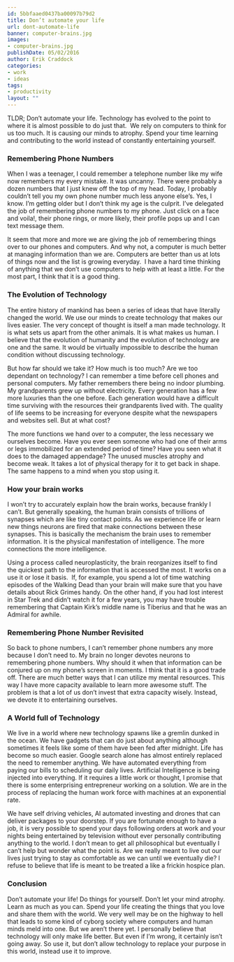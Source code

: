 ```yaml
---
id: 5bbfaaed0437ba00097b79d2
title: Don’t automate your life
url: dont-automate-life
banner: computer-brains.jpg
images:
- computer-brains.jpg
publishDate: 05/02/2016
author: Erik Craddock
categories:
- work
- ideas
tags:
- productivity
layout: ""
---
```

TLDR; Don’t automate your life. Technology has evolved to the point to where it is almost possible to do just that.  We rely on computers to think for us too much. It is causing our minds to atrophy. Spend your time learning and contributing to the world instead of constantly entertaining yourself.

### Remembering Phone Numbers

When I was a teenager, I could remember a telephone number like my wife now remembers my every mistake. It was uncanny. There were probably a dozen numbers that I just knew off the top of my head. Today, I probably couldn’t tell you my own phone number much less anyone else’s. Yes, I know. I’m getting older but I don’t think my age is the culprit. I’ve delegated the job of remembering phone numbers to my phone. Just click on a face and voila!, their phone rings, or more likely, their profile pops up and I can text message them.

It seem that more and more we are giving the job of remembering things over to our phones and computers. And why not, a computer is much better at managing information than we are. Computers are better than us at lots of things now and the list is growing everyday.  I have a hard time thinking of anything that we don’t use computers to help with at least a little. For the most part, I think that it is a good thing. 

### The Evolution of Technology

The entire history of mankind has been a series of ideas that have literally changed the world. We use our minds to create technology that makes our lives easier. The very concept of thought is itself a man made technology. It is what sets us apart from the other animals. It is what makes us human. I believe that the evolution of humanity and the evolution of technology are one and the same. It would be virtually impossible to describe the human condition without discussing technology.

But how far should we take it? How much is too much? Are we too dependant on technology? I can remember a time before cell phones and personal computers. My father remembers there being no indoor plumbing. My grandparents grew up without electricity. Every generation has a few more luxuries than the one before. Each generation would have a difficult time surviving with the resources their grandparents lived with. The quality of life seems to be increasing for everyone despite what the newspapers and websites sell. But at what cost?

The more functions we hand over to a computer, the less necessary we ourselves become. Have you ever seen someone who had one of their arms or legs immobilized for an extended period of time? Have you seen what it does to the damaged appendage? The unused muscles atrophy and become weak. It takes a lot of physical therapy for it to get back in shape. The same happens to a mind when you stop using it.

### How your brain works

I won’t try to accurately explain how the brain works, because frankly I can’t. But generally speaking, the human brain consists of trillions of synapses which are like tiny contact points. As we experience life or learn new things neurons are fired that make connections between these synapses. This is basically the mechanism the brain uses to remember information. It is the physical manifestation of intelligence. The more connections the more intelligence. 

Using a process called neuroplasticity, the brain reorganizes itself to find the quickest path to the information that is accessed the most. It works on a use it or lose it basis.  If, for example, you spend a lot of time watching episodes of the Walking Dead than your brain will make sure that you have details about Rick Grimes handy. On the other hand, if you had lost interest in Star Trek and didn’t watch it for a few years, you may have trouble remembering that Captain Kirk’s middle name is Tiberius and that he was an Admiral for awhile.

### Remembering Phone Number Revisited

So back to phone numbers, I can’t remember phone numbers any more because I don’t need to. My brain no longer devotes neurons to remembering phone numbers. Why should it when that information can be conjured up on my phone’s screen in moments. I think that it is a good trade off. There are much better ways that I can utilize my mental resources. This way I have more capacity available to learn more awesome stuff. The problem is that a lot of us don’t invest that extra capacity wisely. Instead, we devote it to entertaining ourselves.

### A World full of Technology

We live in a world where new technology spawns like a gremlin dunked in the ocean. We have gadgets that can do just about anything although sometimes it feels like some of them have been fed after midnight. Life has become so much easier. Google search alone has almost entirely replaced the need to remember anything. We have automated everything from paying our bills to scheduling our daily lives. Artificial Intelligence is being injected into everything. If it requires a little work or thought, I promise that there is some enterprising entrepreneur working on a solution. We are in the process of replacing the human work force with machines at an exponential rate.

We have self driving vehicles, AI automated investing and drones that can deliver packages to your doorstep. If you are fortunate enough to have a job, it is very possible to spend your days following orders at work and your nights being entertained by television without ever personally contributing anything to the world. I don’t mean to get all philosophical but eventually I can’t help but wonder what the point is. Are we really meant to live out our lives just trying to stay as comfortable as we can until we eventually die? I refuse to believe that life is meant to be treated a like a frickin hospice plan.

### Conclusion

Don’t automate your life! Do things for yourself. Don’t let your mind atrophy. Learn as much as you can. Spend your life creating the things that you love and share them with the world. We very well may be on the highway to hell that leads to some kind of cyborg society where computers and human minds meld into one. But we aren’t there yet. I personally believe that technology will only make life better. But even if I’m wrong, it certainly isn’t going away. So use it, but don’t allow technology to replace your purpose in this world, instead use it to improve.
